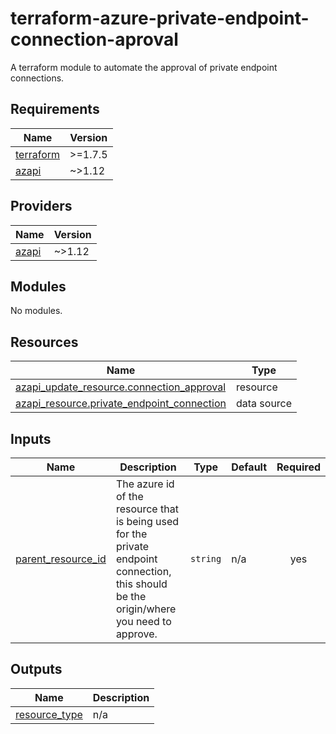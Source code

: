 # terraform-azure-private-endpoint-connection-aproval
A terraform module to automate the approval of private endpoint connections.


<!-- BEGIN_TF_DOCS -->
## Requirements

| Name | Version |
|------|---------|
| <a name="requirement_terraform"></a> [terraform](#requirement\_terraform) | >=1.7.5 |
| <a name="requirement_azapi"></a> [azapi](#requirement\_azapi) | ~>1.12 |

## Providers

| Name | Version |
|------|---------|
| <a name="provider_azapi"></a> [azapi](#provider\_azapi) | ~>1.12 |

## Modules

No modules.

## Resources

| Name | Type |
|------|------|
| [azapi_update_resource.connection_approval](https://registry.terraform.io/providers/Azure/azapi/latest/docs/resources/update_resource) | resource |
| [azapi_resource.private_endpoint_connection](https://registry.terraform.io/providers/Azure/azapi/latest/docs/data-sources/resource) | data source |

## Inputs

| Name | Description | Type | Default | Required |
|------|-------------|------|---------|:--------:|
| <a name="input_parent_resource_id"></a> [parent\_resource\_id](#input\_parent\_resource\_id) | The azure id of the resource that is being used for the private endpoint connection, this should be the origin/where you need to approve. | `string` | n/a | yes |

## Outputs

| Name | Description |
|------|-------------|
| <a name="output_resource_type"></a> [resource\_type](#output\_resource\_type) | n/a |
<!-- END_TF_DOCS -->